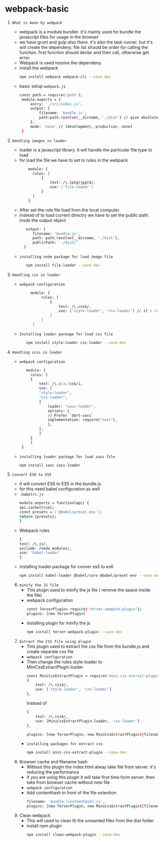 # webpack-basic
1. ```What is mean by webpack```
   - webpack is a module bundler. it's mainly used for bundle the javascript files for usage in the browser
   - we have grunt and gulp also there. it's also the task runner. but it's will create the dependeny. file list should be order for calling the function. first function should declar and then call, otherwise get error.
   - Webpack is used resolve the dependeny.
   - install the webpack
     ```sh
     npm install webpack webpack-cli --save-dev
     ```
   - basic setup ```webpack.js```
     ```sh
     const path = require('path');
      module.exports = {
          entry: './src/index.js',
          output: {
              filename: 'bundle.js',
              path:path.resolve(__dirname, './dist') // give absolute path
          },
          mode: 'none' // [development, production, none]
      }
     ```
     
2. ```Handling images in loader```
   - loader is a javascript library. it will handle the particular file type to load
   - for load the file we have to set to rules in the webpack
     ```sh
         module: {
           rules: [
               {
                   test: /\.(png|jpg)$/,
                   use: ['file-loader']
               }
           ]
         }
      ```
    - After set the rule file load from the local computer.
    - instead of to load current directry we have to set the public path. insde the output object
        ```sh
           output: {
              filename: 'bundle.js',
              path: path.resolve(__dirname, './dist'),
              publicPath: './dist/'
          }
        ```
     - ```installing node package for load image file```
       ```sh
          npm install file-loader --save-dev
       ```
  3. ```Handling css in loader```
        - ```webpack configuration```
            ```sh
                 module: {
                      rules: [
                          {
                              test: /\.css$/,
                              use: ['style-loader', 'css-loader'] // it's running right to left. css-loader used to load the css file and style-loader used to display in the html
                          }
                      ]
                  }
            ```
        - ```Installing loader package for load css file```
          ```sh
             npm install style-loader css-loader --save-dev
          ```
4.  ```Handling scss in loader```
	- ```webpack configuration```
	
	   ```sh
	      module: {
		    rules: [
			{
			    test: /\.s[ac]ss$/i,
			    use: [
				"style-loader",
				"css-loader",
				{
				    loader: "sass-loader",
				    options: {
					// Prefer `dart-sass`
					implementation: require("sass"),
				    },
				},
			    ]
			}
		    ]
		}
	     ```
	 - ```installing loader package for load sass file```
	     ```sh
	    npm install sass sass-loader
	     ```
5. ```Convert ES6 to ES5```
	- it will convert ES6 to ES5 in the bundle.js
	- for this need babel configuration as well
	- ```.babelrc.js```
	    ```sh
	    module.exports = function(api) {
		api.cache(true);
		const presets = ['@babel/preset-env'];
		return {presets};
	    }
	    ```
	- Webpack rules
	    ```sh
	    {
		test: /\.js/,
		exclude: /node_modules/,
		use: 'babel-loader'
	    }
	    ```
	- installing loader package for conver es5 to es6
	    ```sh
	    npm install babel-loader @babel/core @babel/preset-env --save-dev
	    ```
    6. ```minify the JS file```
        - This plugin used to minify the js file ( remove the space inside the file)
        - webpack configuration
            ```sh
            const TerserPlugin= require('terser-webpack-plugin');
            plugins: [new TerserPlugin]
            ```
        - installing plugin for minify the js
            ```sh
            npm install terser-webpack-plugin --save-dev
            ```
    7. ```Extract the CSS file using plugin```
        - This plugin used to extract the css file from the bundle.js and create separate css file
        - ```webpack configuration```
        - Then change the rules style-loader to MiniCssExtractPlugin.loader
            ```sh
            const MiniCssExtractPlugin = require('mini-css-extract-plugin');
            {
                test: /\.css$/,
                use: ['style.loader', 'css-loader']
            },
			```
			Instead of
            ```sh
            {
                test: /\.css$/,
                use: [MiniCssExtractPlugin.loader, 'css-loader']
            },
            ```
            ```sh
            plugins: [new TerserPlugin, new MiniCssExtractPlugin({filename:'style.css'})]
            ```
        - ```installing packages for extract css```
            ```sh
            npm install mini-css-extract-plugin --save-dev
            ```
    8. Browser cache and filename hash
        - Without this plugin the index.html alway take file from server. it's reducing the performance
        - if you are using this plugin it will take first time form server. then take from browser cache without new file
        - ```webpack configuration```
        - Add contenthash in front of the file extention
            ```sh
            filename: 'bundle.[contenthash].js',
            plugins: [new TerserPlugin, new MiniCssExtractPlugin({filename:'style.[contenthash].css'})]
            ```
    9. Clean webpack
        - This will used to clean th the unwanted files from the dist folder
        - install npm plugin
            ```sh
            npm install clean-webpack-plugin --save-dev
            ```
